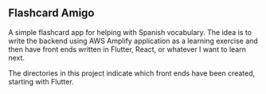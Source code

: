 ## Flashcard Amigo

A simple flashcard app for helping with Spanish vocabulary.  The idea is to 
write the backend using AWS Amplify application as a learning exercise and
then have front ends written in Flutter, React, or whatever I want to learn 
next.

The directories in this project indicate which front ends have been created,
starting with Flutter.
